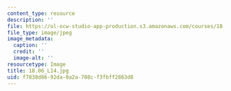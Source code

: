 ```yaml
---
content_type: resource
description: ''
file: https://ol-ocw-studio-app-production.s3.amazonaws.com/courses/18-06-linear-algebra-spring-2010/f7838d8692da0a2a708cf3fbff2863d8_18.06_L14.jpg
file_type: image/jpeg
image_metadata:
  caption: ''
  credit: ''
  image-alt: ''
resourcetype: Image
title: 18.06_L14.jpg
uid: f7838d86-92da-0a2a-708c-f3fbff2863d8
---
```

